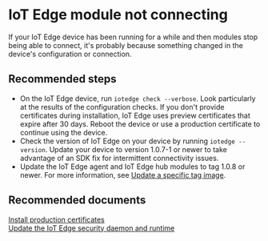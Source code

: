 <properties
	pageTitle="IoT Edge module not connecting"
	description="IoT Edge module not connecting"
	service="microsoft.devices"
	resource="iotedge"
	authors="kgremban"
	ms.author="kgremban"
	selfHelpType="generic"
	supportTopicIds=""
	resourceTags=""
	productPesIds="16509"
	cloudEnvironments="public,BlackForest,Fairfax,Mooncake"
	articleId="642e98fe-b62c-4c7e-9550-87f54fab3a9b"
/>

# IoT Edge module not connecting

If your IoT Edge device has been running for a while and then modules stop being able to connect, it's probably because something changed in the device's configuration or connection. 

## **Recommended steps**

* On the IoT Edge device, run `iotedge check --verbose`. Look particularly at the results of the configuration checks. If you don't provide certificates during installation, IoT Edge uses preview certificates that expire after 30 days. Reboot the device or use a production certificate to continue using the device. 
* Check the version of IoT Edge on your device by running `iotedge --version`. Update your device to version 1.0.7-1 or newer to take advantage of an SDK fix for intermittent connectivity issues.
* Update the IoT Edge agent and IoT Edge hub modules to tag 1.0.8 or newer. For more information, see [Update a specific tag image](https://docs.microsoft.com/azure/iot-edge/how-to-update-iot-edge#update-a-specific-tag-image).

## **Recommended documents**

[Install production certificates](https://docs.microsoft.com/azure/iot-edge/production-checklist#install-production-certificates)<br>
[Update the IoT Edge security daemon and runtime](https://docs.microsoft.com/azure/iot-edge/how-to-update-iot-edge)